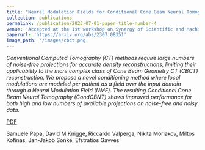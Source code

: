 ```yaml
---
title: "Neural Modulation Fields for Conditional Cone Beam Neural Tomography"
collection: publications
permalink: /publication/2023-07-01-paper-title-number-4
venue: 'Accepted at the 1st workshop on Synergy of Scientific and Machine Learning Modeling, SynS & ML ICML.'
paperurl: 'https://arxiv.org/abs/2307.08351'
image_path: '/images/cbct.png'
---
```


*Conventional Computed Tomography (CT) methods require large numbers of noise-free projections for accurate density reconstructions, limiting their applicability to the more complex class of Cone Beam Geometry CT (CBCT) reconstruction. We propose a novel conditioning method where local modulations are modeled per patient as a field over the input domain through a Neural Modulation Field (NMF). The resulting Conditional Cone Beam Neural Tomography (CondCBNT) shows improved performance for both high and low numbers of available projections on noise-free and noisy data.*

[PDF](https://arxiv.org/abs/2307.08351)

Samuele Papa, David M Knigge, Riccardo Valperga, Nikita Moriakov, Miltos Kofinas, Jan-Jakob Sonke, Efstratios Gavves



